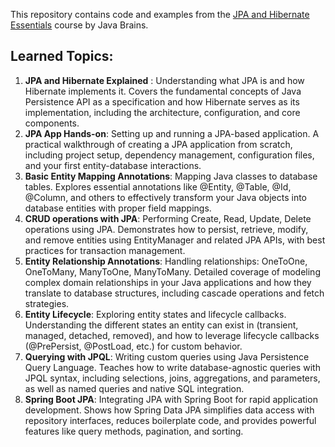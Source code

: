 This repository contains code and examples from the [JPA and Hibernate Essentials]([https://www.javabrains.io/courses/jpa-and-hibernate-essentials](https://www.javabrains.io/courses/jpa-and-hibernate-essentials)) course by Java Brains.

## Learned Topics:

1. **JPA and Hibernate Explained** : Understanding what JPA is and how Hibernate implements it. Covers the fundamental concepts of Java Persistence API as a specification and how Hibernate serves as its implementation, including the architecture, configuration, and core components.
2. **JPA App Hands-on**: Setting up and running a JPA-based application. A practical walkthrough of creating a JPA application from scratch, including project setup, dependency management, configuration files, and your first entity-database interactions.
3. **Basic Entity Mapping Annotations**: Mapping Java classes to database tables. Explores essential annotations like @Entity, @Table, @Id, @Column, and others to effectively transform your Java objects into database entities with proper field mappings.
4. **CRUD operations with JPA**: Performing Create, Read, Update, Delete operations using JPA. Demonstrates how to persist, retrieve, modify, and remove entities using EntityManager and related JPA APIs, with best practices for transaction management.
5. **Entity Relationship Annotations**: Handling relationships: OneToOne, OneToMany, ManyToOne, ManyToMany. Detailed coverage of modeling complex domain relationships in your Java applications and how they translate to database structures, including cascade operations and fetch strategies.
6. **Entity Lifecycle**: Exploring entity states and lifecycle callbacks. Understanding the different states an entity can exist in (transient, managed, detached, removed), and how to leverage lifecycle callbacks (@PrePersist, @PostLoad, etc.) for custom behavior.
7. **Querying with JPQL**: Writing custom queries using Java Persistence Query Language. Teaches how to write database-agnostic queries with JPQL syntax, including selections, joins, aggregations, and parameters, as well as named queries and native SQL integration.
8. **Spring Boot JPA**:  Integrating JPA with Spring Boot for rapid application development. Shows how Spring Data JPA simplifies data access with repository interfaces, reduces boilerplate code, and provides powerful features like query methods, pagination, and sorting.